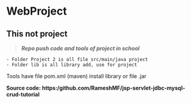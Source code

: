 # WebProject
## This not project

> **_Repo push code and tools of project in school_**

```
- Folder Project 2 is all file src/main/java project
- Folder lib is all library add, use for project
```

Tools have file pom.xml (maven) install library or file .jar

**Source code: https:/github.com/RameshMF/jsp-servlet-jdbc-mysql-crud-tutorial**